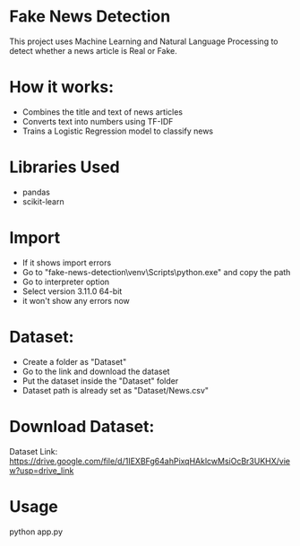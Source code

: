 # Fake News Detection
This project uses Machine Learning and Natural Language Processing to detect whether a news article is Real or Fake.

# How it works:
- Combines the title and text of news articles
- Converts text into numbers using TF-IDF
- Trains a Logistic Regression model to classify news

# Libraries Used
- pandas
- scikit-learn

# Import
- If it shows import errors
- Go to "fake-news-detection\venv\Scripts\python.exe" and copy the path
- Go to interpreter option
- Select version 3.11.0 64-bit
- it won't show any errors now

# Dataset:
- Create a folder as "Dataset"
- Go to the link and download the dataset
- Put the dataset inside the "Dataset" folder
- Dataset path is already set as "Dataset/News.csv"

# Download Dataset:
Dataset Link: https://drive.google.com/file/d/1IEXBFg64ahPixqHAklcwMsiOcBr3UKHX/view?usp=drive_link

# Usage
python app.py